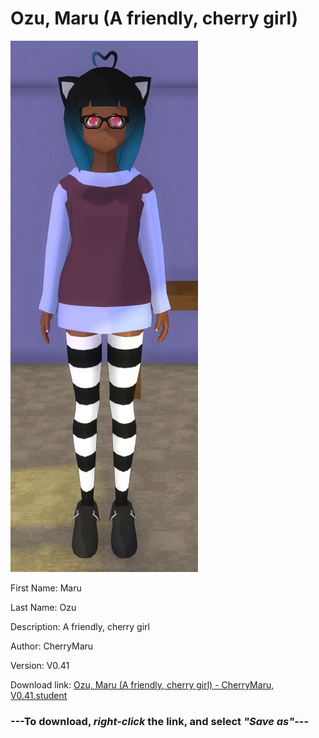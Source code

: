 # Ozu, Maru (A friendly, cherry girl)

<img src = "https://raw.githubusercontent.com/Arbiter1223/Daigaku-Gurashi-Custom-Students/master/Students/Files/Ozu%2C%20Maru%20(A%20friendly%2C%20cherry%20girl).png">

First Name: Maru

Last Name: Ozu

Description: A friendly, cherry girl

Author: CherryMaru

Version: V0.41

Download link: <a href="https://raw.githubusercontent.com/Arbiter1223/Daigaku-Gurashi-Custom-Students/master/Students/Files/Ozu%2C%20Maru%20(A%20friendly%2C%20cherry%20girl)%20-%20CherryMaru%2C%20V0.41.student">Ozu, Maru (A friendly, cherry girl) - CherryMaru, V0.41.student</a>

### ---**To download, _right-click_ the link, and select _"Save as"_**---
